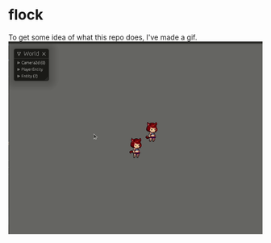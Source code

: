 # flock

To get some idea of what this repo does, I've made a gif.
![What the game currenly looks like](game.gif)
